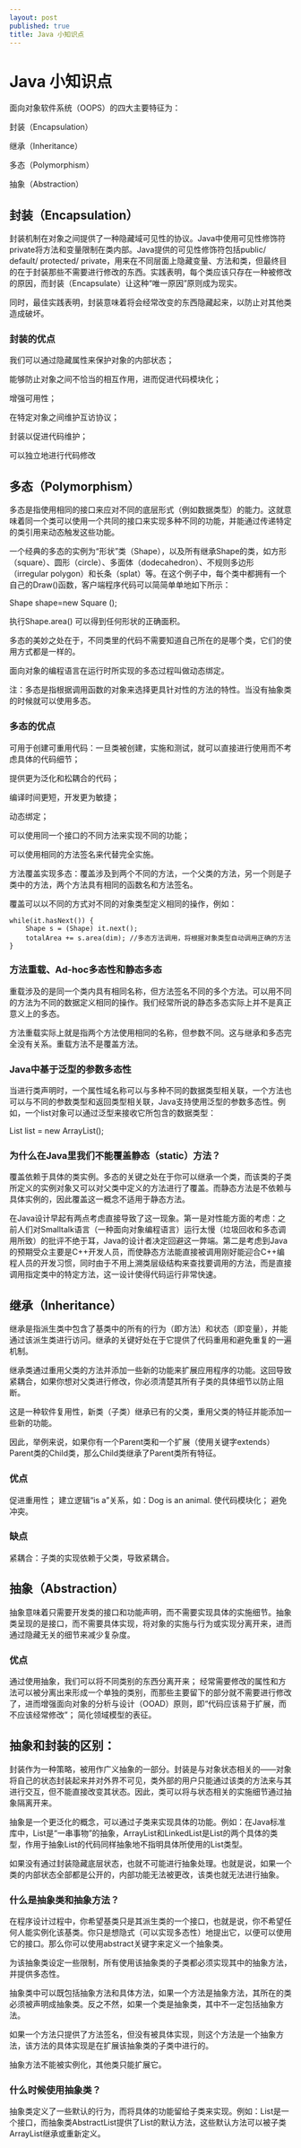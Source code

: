 ```yaml
---
layout: post
published: true
title: Java 小知识点
---
```

# Java 小知识点

面向对象软件系统（OOPS）的四大主要特征为：

封装（Encapsulation）

继承（Inheritance）

多态（Polymorphism）

抽象（Abstraction）

## 封装（Encapsulation）

封装机制在对象之间提供了一种隐藏域可见性的协议。Java中使用可见性修饰符private将方法和变量限制在类内部。Java提供的可见性修饰符包括public/ default/ protected/ private，用来在不同层面上隐藏变量、方法和类，但最终目的在于封装那些不需要进行修改的东西。实践表明，每个类应该只存在一种被修改的原因，而封装（Encapsulate）让这种“唯一原因”原则成为现实。

同时，最佳实践表明，封装意味着将会经常改变的东西隐藏起来，以防止对其他类造成破坏。

### 封装的优点

我们可以通过隐藏属性来保护对象的内部状态；

能够防止对象之间不恰当的相互作用，进而促进代码模块化；

增强可用性；

在特定对象之间维护互访协议；

封装以促进代码维护；

可以独立地进行代码修改

## 多态（Polymorphism）

多态是指使用相同的接口来应对不同的底层形式（例如数据类型）的能力。这就意味着同一个类可以使用一个共同的接口来实现多种不同的功能，并能通过传递特定的类引用来动态触发这些功能。

一个经典的多态的实例为“形状”类（Shape），以及所有继承Shape的类，如方形（square）、圆形（circle）、多面体（dodecahedron）、不规则多边形（irregular polygon）和长条（splat）等。在这个例子中，每个类中都拥有一个自己的Draw()函数，客户端程序代码可以简简单单地如下所示：

Shape shape=new Square ();

执行Shape.area() 可以得到任何形状的正确面积。

多态的美妙之处在于，不同类里的代码不需要知道自己所在的是哪个类，它们的使用方式都是一样的。

面向对象的编程语言在运行时所实现的多态过程叫做动态绑定。

注：多态是指根据调用函数的对象来选择更具针对性的方法的特性。当没有抽象类的时候就可以使用多态。

### 多态的优点

可用于创建可重用代码：一旦类被创建，实施和测试，就可以直接进行使用而不考虑具体的代码细节；

提供更为泛化和松耦合的代码；

编译时间更短，开发更为敏捷；

动态绑定；

可以使用同一个接口的不同方法来实现不同的功能；

可以使用相同的方法签名来代替完全实施。

方法覆盖实现多态：覆盖涉及到两个不同的方法，一个父类的方法，另一个则是子类中的方法，两个方法具有相同的函数名和方法签名。

覆盖可以以不同的方式对不同的对象类型定义相同的操作，例如：

    while(it.hasNext()) {
        Shape s = (Shape) it.next();
        totalArea += s.area(dim); //多态方法调用，将根据对象类型自动调用正确的方法
    }

### 方法重载、Ad-hoc多态性和静态多态

重载涉及的是同一个类内具有相同名称，但方法签名不同的多个方法。可以用不同的方法为不同的数据定义相同的操作。我们经常所说的静态多态实际上并不是真正意义上的多态。

方法重载实际上就是指两个方法使用相同的名称，但参数不同。这与继承和多态完全没有关系。重载方法不是覆盖方法。

### Java中基于泛型的参数多态性

当进行类声明时，一个属性域名称可以与多种不同的数据类型相关联，一个方法也可以与不同的参数类型和返回类型相关联，Java支持使用泛型的参数多态性。例如，一个list对象可以通过泛型来接收它所包含的数据类型：

List<String> list = new ArrayList<String>();

### 为什么在Java里我们不能覆盖静态（static）方法？

覆盖依赖于具体的类实例。多态的关键之处在于你可以继承一个类，而该类的子类所定义的实例对象又可以对父类中定义的方法进行了覆盖。而静态方法是不依赖与具体实例的，因此覆盖这一概念不适用于静态方法。

在Java设计早起有两点考虑直接导致了这一现象。第一是对性能方面的考虑：之前人们对Smalltalk语言（一种面向对象编程语言）运行太慢（垃圾回收和多态调用所致）的批评不绝于耳，Java的设计者决定回避这一弊端。第二是考虑到Java的预期受众主要是C++开发人员，而使静态方法能直接被调用刚好能迎合C++编程人员的开发习惯，同时由于不用上溯类层级结构来查找要调用的方法，而是直接调用指定类中的特定方法，这一设计使得代码运行非常快速。

## 继承（Inheritance）

继承是指派生类中包含了基类中的所有的行为（即方法）和状态（即变量），并能通过该派生类进行访问。继承的关键好处在于它提供了代码重用和避免重复的一遍机制。

继承类通过重用父类的方法并添加一些新的功能来扩展应用程序的功能。这回导致紧耦合，如果你想对父类进行修改，你必须清楚其所有子类的具体细节以防止阻断。

这是一种软件复用性，新类（子类）继承已有的父类，重用父类的特征并能添加一些新的功能。

因此，举例来说，如果你有一个Parent类和一个扩展（使用关键字extends）Parent类的Child类，那么Child类继承了Parent类所有特征。

### 优点

促进重用性；
建立逻辑“is a”关系，如：Dog is an animal.
使代码模块化；
避免冲突。

### 缺点

紧耦合：子类的实现依赖于父类，导致紧耦合。

## 抽象（Abstraction）

抽象意味着只需要开发类的接口和功能声明，而不需要实现具体的实施细节。抽象类呈现的是接口，而不需要具体实现，将对象的实施与行为或实现分离开来，进而通过隐藏无关的细节来减少复杂度。

### 优点

通过使用抽象，我们可以将不同类别的东西分离开来；
经常需要修改的属性和方法可以被分离出来形成一个单独的类别，而那些主要留下的部分就不需要进行修改了，进而增强面向对象的分析与设计（OOAD）原则，即“代码应该易于扩展，而不应该经常修改”；
简化领域模型的表征。

## 抽象和封装的区别：

封装作为一种策略，被用作广义抽象的一部分。封装是与对象状态相关的——对象将自己的状态封装起来并对外界不可见，类外部的用户只能通过该类的方法来与其进行交互，但不能直接改变其状态。因此，类可以将与状态相关的实施细节通过抽象隔离开来。

抽象是一个更泛化的概念，可以通过子类来实现具体的功能。例如：在Java标准库中，List是“一串事物”的抽象，ArrayList和LinkedList是List的两个具体的类型，作用于抽象List的代码同样抽象地不指明具体所使用的List类型。

如果没有通过封装隐藏底层状态，也就不可能进行抽象处理。也就是说，如果一个类的内部状态全部都是公开的，内部功能无法被更改，该类也就无法进行抽象。

### 什么是抽象类和抽象方法？

在程序设计过程中，你希望基类只是其派生类的一个接口，也就是说，你不希望任何人能实例化该基类。你只是想隐式（可以实现多态性）地提出它，以便可以使用它的接口。那么你可以使用abstract关键字来定义一个抽象类。

为该抽象类设定一些限制，所有使用该抽象类的子类都必须实现其中的抽象方法，并提供多态性。

抽象类中可以既包括抽象方法和具体方法，如果一个方法是抽象方法，其所在的类必须被声明成抽象类。反之不然，如果一个类是抽象类，其中不一定包括抽象方法。

如果一个方法只提供了方法签名，但没有被具体实现，则这个方法是一个抽象方法，该方法的具体实现是在扩展该抽象类的子类中进行的。

抽象方法不能被实例化，其他类只能扩展它。

### 什么时候使用抽象类？

抽象类定义了一些默认的行为，而将具体的功能留给子类来实现。例如：List是一个接口，而抽象类AbstractList提供了List的默认方法，这些默认方法可以被子类ArrayList继承或重新定义。